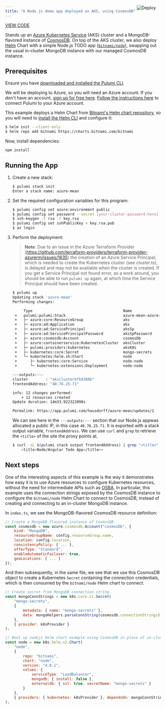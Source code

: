 ```yaml
---
title: "A Node.js demo app deployed on AKS, using CosmosDB"
---
```


<a href="https://app.pulumi.com/new?template=https://github.com/pulumi/examples/tree/master/azure-ts-aks-mean" target="_blank">
    <img src="https://get.pulumi.com/new/button.svg" alt="Deploy" style="float: right; padding: 8px; margin-top: -65px; margin-right: 8px">
</a>

<p class="mb-4">
    <a class="btn btn-secondary" href="https://github.com/pulumi/examples/tree/master/azure-ts-aks-mean" target="_blank"><i class="fab fa-github pr-2"></i> VIEW CODE</a>
</p>


Stands up an [Azure Kubernetes Service][aks] (AKS) cluster and a MongoDB-flavored instance of
[CosmosDB][cosmos]. On top of the AKS cluster, we also deploy [Helm][helm] Chart with a simple
Node.js TODO app ([`bitnami/node`][sample-mean]), swapping out the usual in-cluster MongoDB instance
with our managed CosmosDB instance.

## Prerequisites

Ensure you have [downloaded and installed the Pulumi CLI](https://www.pulumi.com/docs/reference/install/).

We will be deploying to Azure, so you will need an Azure account. If you don't have an account,
[sign up for free here](https://azure.microsoft.com/en-us/free/). [Follow the instructions
here](https://www.pulumi.com/docs/reference/clouds/azure/setup/) to connect Pulumi to your Azure account.

This example deploys a Helm Chart from [Bitnami's Helm chart
repository](https://github.com/bitnami/charts), so you will need to [install the Helm
CLI](https://docs.helm.sh/using_helm/#installing-helm) and configure it:

```bash
$ helm init --client-only
$ helm repo add bitnami https://charts.bitnami.com/bitnami
```

Now, install dependencies:

```sh
npm install
```

## Running the App

1. Create a new stack:

    ```sh
    $ pulumi stack init
    Enter a stack name: azure-mean
    ```

1. Set the required configuration variables for this program:

    ```bash
    $ pulumi config set azure:environment public
    $ pulumi config set password --secret [your-cluster-password-here]
    $ ssh-keygen -t rsa -f key.rsa
    $ pulumi config set sshPublicKey < key.rsa.pub
    $ az login
    ```

1. Perform the deployment:

    > **Note**: Due to an issue in the Azure Terraform Provider (https://github.com/terraform-providers/terraform-provider-azurerm/issues/1635) the
    > creation of an Azure Service Principal, which is needed to create the Kubernetes cluster (see cluster.ts), is delayed and may not 
    > be available when the cluster is created.  If you get a Service Principal not found error, as a work around, you should be able to run `pulumi up`
    > again, at which time the Service Principal should have been created.

    ```sh
    $ pulumi up
    Updating stack 'azure-mean'
    Performing changes:

         Type                                         Name                   Status      Info
     +   pulumi:pulumi:Stack                          azure-mean-azure-mean  created     1 warning
     +   ├─ azure:core:ResourceGroup                  aks                    created
     +   ├─ azure:ad:Application                      aks                    created
     +   ├─ azure:ad:ServicePrincipal                 aksSp                  created
     +   ├─ azure:ad:ServicePrincipalPassword         aksSpPassword          created
     +   ├─ azure:cosmosdb:Account                    cosmosDb               created
     +   ├─ azure:containerservice:KubernetesCluster  aksCluster             created
     +   ├─ pulumi:providers:kubernetes               aksK8s                 created
     +   ├─ kubernetes:core:Secret                    mongo-secrets          created
     +   └─ kubernetes:helm.sh:Chart                  node                   created
     +      ├─ kubernetes:core:Service                node-node              created
     +      └─ kubernetes:extensions:Deployment       node-node              created

    ---outputs:---
    cluster        : "aksclusterbfb9388b"
    frontendAddress: "40.76.25.71"

    info: 12 changes performed:
        + 12 resources created
    Update duration: 14m33.922322098s

    Permalink: https://app.pulumi.com/hausdorff/azure-mean/updates/1
    ```

    We can see here in the `---outputs:---` section that our Node.js appwas allocated a public IP,
    in this case `40.76.25.71`. It is exported with a stack output variable, `frontendAddress`. We
    can use `curl` and `grep` to retrieve the `<title>` of the site the proxy points at.

    ```sh
    $ curl -sL $(pulumi stack output frontendAddress) | grep "<title>"
        <title>Node/Angular Todo App</title>>
    ```

## Next steps

One of the interesting aspects of this example is the way it demonstrates how easy it is to use
Azure resources to configure Kubernetes resources, without the need for intermediate APIs such as
[OSBA](https://osba.sh/). In particular, this example uses the connection strings exposed by the
CosmosDB instance to configure the `bitnami/node` Helm Chart to connect to CosmosDB, instead of
creating and connecting to an in-cluster MongoDB instance.

In `index.ts`, we see the MongoDB-flavored CosmosDB resource definition:

```javascript
// Create a MongoDB-flavored instance of CosmosDB.
const cosmosdb = new azure.cosmosdb.Account("cosmosDb", {
    kind: "MongoDB",
    resourceGroupName: config.resourceGroup.name,
    location: config.location,
    consistencyPolicy: { ... },
    offerType: "Standard",
    enableAutomaticFailover: true,
    geoLocations: [ ... ]
});
```

And then subsequently, in the same file, we see that we use this CosmosDB object to create a
Kubernetes `Secret` containing the connection credentials, which is then consumed by the
`bitnami/node` Helm chart to connect.

```javascript
// Create secret from MongoDB connection string.
const mongoConnStrings = new k8s.core.v1.Secret(
    "mongo-secrets",
    {
        metadata: { name: "mongo-secrets" },
        data: mongoHelpers.parseConnString(cosmosdb.connectionStrings)
    },
    { provider: k8sProvider }
);

// Boot up nodejs Helm chart example using CosmosDB in place of in-cluster MongoDB.
const node = new k8s.helm.v2.Chart(
    "node",
    {
        repo: "bitnami",
        chart: "node",
        version: "4.0.1",
        values: {
            serviceType: "LoadBalancer",
            mongodb: { install: false },
            externaldb: { ssl: true, secretName: "mongo-secrets" }
        }
    },
    { providers: { kubernetes: k8sProvider }, dependsOn: mongoConnStrings }
);
```

[sample-mean]: https://github.com/bitnami/sample-mean
[aks]: https://azure.microsoft.com/en-us/services/kubernetes-service/
[cosmos]: https://azure.microsoft.com/en-us/services/cosmos-db/
[helm]: https://www.helm.sh/


